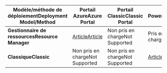 | <span data-ttu-id="d61be-101">**Modèle/méthode de déploiement**</span><span class="sxs-lookup"><span data-stu-id="d61be-101">**Deployment Model/Method**</span></span> | <span data-ttu-id="d61be-102">**Portail Azure**</span><span class="sxs-lookup"><span data-stu-id="d61be-102">**Azure Portal**</span></span> | <span data-ttu-id="d61be-103">**Portail Classic**</span><span class="sxs-lookup"><span data-stu-id="d61be-103">**Classic Portal**</span></span> | <span data-ttu-id="d61be-104">**PowerShell**</span><span class="sxs-lookup"><span data-stu-id="d61be-104">**PowerShell**</span></span> |
| --- | --- | --- | --- |
| <span data-ttu-id="d61be-105">**Gestionnaire de ressources**</span><span class="sxs-lookup"><span data-stu-id="d61be-105">**Resource Manager**</span></span> |[<span data-ttu-id="d61be-106">Article</span><span class="sxs-lookup"><span data-stu-id="d61be-106">Article</span></span>](../articles/vpn-gateway/vpn-gateway-howto-multi-site-to-site-resource-manager-portal.md) |<span data-ttu-id="d61be-107">Non pris en charge</span><span class="sxs-lookup"><span data-stu-id="d61be-107">Not Supported</span></span> |<span data-ttu-id="d61be-108">Pris en charge</span><span class="sxs-lookup"><span data-stu-id="d61be-108">Supported</span></span> |
| <span data-ttu-id="d61be-109">**Classique**</span><span class="sxs-lookup"><span data-stu-id="d61be-109">**Classic**</span></span> |<span data-ttu-id="d61be-110">Non pris en charge</span><span class="sxs-lookup"><span data-stu-id="d61be-110">Not Supported</span></span> |<span data-ttu-id="d61be-111">Non pris en charge</span><span class="sxs-lookup"><span data-stu-id="d61be-111">Not Supported</span></span> |[<span data-ttu-id="d61be-112">Article</span><span class="sxs-lookup"><span data-stu-id="d61be-112">Article</span></span>](../articles/vpn-gateway/vpn-gateway-multi-site.md) |


